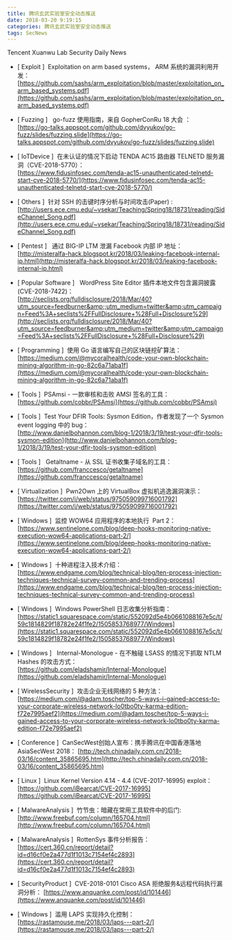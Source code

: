 ```yaml
---
title: 腾讯玄武实验室安全动态推送
date: 2018-03-20 9:19:15
categories: 腾讯玄武实验室安全动态推送
tags: SecNews
---
```


Tencent Xuanwu Lab Security Daily News  
* [ Exploit ]  Exploitation on arm based systems， ARM 系统的漏洞利用开发：   
[https://github.com/sashs/arm_exploitation/blob/master/exploitation_on_arm_based_systems.pdf](https://github.com/sashs/arm_exploitation/blob/master/exploitation_on_arm_based_systems.pdf)  

* [ Fuzzing ]   go-fuzz 使用指南，来自 GopherConRu 18 大会 ：   
[https://go-talks.appspot.com/github.com/dvyukov/go-fuzz/slides/fuzzing.slide](https://go-talks.appspot.com/github.com/dvyukov/go-fuzz/slides/fuzzing.slide)  

* [ IoTDevice ]  在未认证的情况下启动 TENDA AC15 路由器 TELNETD 服务漏洞（CVE-2018-5770）：   
[https://www.fidusinfosec.com/tenda-ac15-unauthenticated-telnetd-start-cve-2018-5770/](https://www.fidusinfosec.com/tenda-ac15-unauthenticated-telnetd-start-cve-2018-5770/)  

* [ Others ]  针对 SSH 的击键时序分析与时间攻击(Paper) :   
[http://users.ece.cmu.edu/~vsekar/Teaching/Spring18/18731/reading/SideChannel_Song.pdf](http://users.ece.cmu.edu/~vsekar/Teaching/Spring18/18731/reading/SideChannel_Song.pdf)  

* [ Pentest ]   通过 BIG-IP LTM 泄漏 Facebook 内部 IP 地址：   
[http://misteralfa-hack.blogspot.kr/2018/03/leaking-facebook-internal-ip.html](http://misteralfa-hack.blogspot.kr/2018/03/leaking-facebook-internal-ip.html)  

* [ Popular Software ]   WordPress Site Editor 插件本地文件包含漏洞披露(CVE-2018-7422)：   
[http://seclists.org/fulldisclosure/2018/Mar/40?utm_source=feedburner&amp;;utm_medium=twitter&amp;utm_campaign=Feed%3A+seclists%2FFullDisclosure+%28Full+Disclosure%29](http://seclists.org/fulldisclosure/2018/Mar/40?utm_source=feedburner&amp;utm_medium=twitter&amp;utm_campaign=Feed%3A+seclists%2FFullDisclosure+%28Full+Disclosure%29)  

* [ Programming ]  使用 Go 语言编写自己的区块链挖矿算法：   
[https://medium.com/@mycoralhealth/code-your-own-blockchain-mining-algorithm-in-go-82c6a71aba1f](https://medium.com/@mycoralhealth/code-your-own-blockchain-mining-algorithm-in-go-82c6a71aba1f)  

* [ Tools ]  PSAmsi - 一款审核和击败 AMSI 签名的工具：   
[https://github.com/cobbr/PSAmsi](https://github.com/cobbr/PSAmsi)  

* [ Tools ]  Test Your DFIR Tools: Sysmon Edition，作者发现了一个 Sysmon event logging 中的 bug：   
[http://www.danielbohannon.com/blog-1/2018/3/19/test-your-dfir-tools-sysmon-edition](http://www.danielbohannon.com/blog-1/2018/3/19/test-your-dfir-tools-sysmon-edition)  

* [ Tools ]   Getaltname - 从 SSL 证书收集子域名的工具：   
[https://github.com/franccesco/getaltname](https://github.com/franccesco/getaltname)  

* [ Virtualization ]  Pwn2Own 上的 VirtualBox 虚拟机逃逸漏洞演示：   
[https://twitter.com/i/web/status/975059099716001792](https://twitter.com/i/web/status/975059099716001792)  

* [ Windows ]  监控 WOW64 应用程序的本地执行  Part 2：   
[https://www.sentinelone.com/blog/deep-hooks-monitoring-native-execution-wow64-applications-part-2/](https://www.sentinelone.com/blog/deep-hooks-monitoring-native-execution-wow64-applications-part-2/)  

* [ Windows ]  十种进程注入技术介绍：   
[https://www.endgame.com/blog/technical-blog/ten-process-injection-techniques-technical-survey-common-and-trending-process](https://www.endgame.com/blog/technical-blog/ten-process-injection-techniques-technical-survey-common-and-trending-process)  

* [ Windows ]  Windows PowerShell 日志收集分析指南：   
[https://static1.squarespace.com/static/552092d5e4b0661088167e5c/t/59c1814829f18782e24f1fe2/1505853768977/Windows](https://static1.squarespace.com/static/552092d5e4b0661088167e5c/t/59c1814829f18782e24f1fe2/1505853768977/Windows)  

* [ Windows ]   Internal-Monologue - 在不触碰 LSASS 的情况下抓取 NTLM Hashes 的攻击方式：   
[https://github.com/eladshamir/Internal-Monologue](https://github.com/eladshamir/Internal-Monologue)  

* [ WirelessSecurity ]  攻击企业无线网络的 5 种方法：   
[https://medium.com/@adam.toscher/top-5-ways-i-gained-access-to-your-corporate-wireless-network-lo0tbo0ty-karma-edition-f72e7995aef2](https://medium.com/@adam.toscher/top-5-ways-i-gained-access-to-your-corporate-wireless-network-lo0tbo0ty-karma-edition-f72e7995aef2)  

* [ Conference ]  CanSecWest创始人宣布：携手腾讯在中国香港落地AsiaSecWest 2018： 
[http://tech.chinadaily.com.cn/2018-03/16/content_35865695.htm](http://tech.chinadaily.com.cn/2018-03/16/content_35865695.htm)  

* [ Linux ]  Linux Kernel Version 4.14 - 4.4 (CVE-2017-16995) exploit： 
[https://github.com/iBearcat/CVE-2017-16995](https://github.com/iBearcat/CVE-2017-16995)  

* [ MalwareAnalysis ]  竹节虫：暗藏在常用工具软件中的后门: 
[http://www.freebuf.com/column/165704.html](http://www.freebuf.com/column/165704.html)  

* [ MalwareAnalysis ]  RottenSys 事件分析报告： 
[https://cert.360.cn/report/detail?id=d16cf0e2a477d1f1013c7154ef4c2893](https://cert.360.cn/report/detail?id=d16cf0e2a477d1f1013c7154ef4c2893)  

* [ SecurityProduct ]  CVE-2018-0101 Cisco ASA 拒绝服务&amp;远程代码执行漏洞分析： 
[https://www.anquanke.com/post/id/101446](https://www.anquanke.com/post/id/101446)  

* [ Windows ]  滥用 LAPS 实现持久化控制： 
[https://rastamouse.me/2018/03/laps---part-2/](https://rastamouse.me/2018/03/laps---part-2/)  


